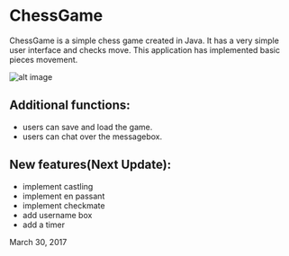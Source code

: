 # ChessGame
ChessGame is a simple chess game created in Java.
It has a very simple user interface and checks move.
This application has implemented basic pieces movement.

![alt image](https://github.com/XJasonX/ChessGame/blob/master/DEMO.JPG?raw=true)

## Additional functions:
- users can save and load the game.
- users can chat over the messagebox.

## New features(Next Update):
- implement castling
- implement en passant
- implement checkmate
- add username box
- add a timer

March 30, 2017